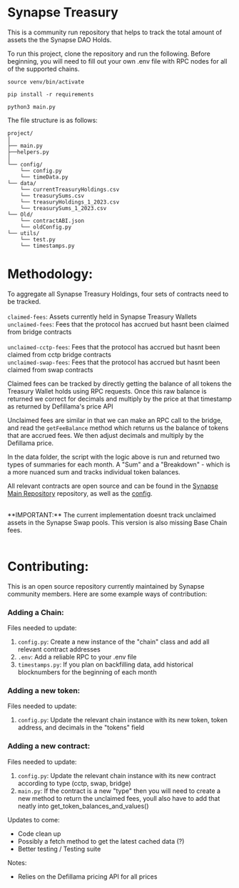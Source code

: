 # Synapse Treasury 

This is a community run repository that helps to track the total amount of assets the the Synapse DAO Holds.

To run this project, clone the repository and run the following. Before beginning, you will need to fill out your own .env file with RPC nodes for all of the supported chains.

```
source venv/bin/activate
```

```
pip install -r requirements
```
```
python3 main.py
```
The file structure is as follows:

```
project/
│
├── main.py 
├──helpers.py
│ 
└── config/
    └── config.py
    └── timeData.py
└── data/
    └── currentTreasuryHoldings.csv
    └── treasurySums.csv
    └── treasuryHoldings_1_2023.csv
    └── treasurySums_1_2023.csv
└── Old/
    └── contractABI.json
    └── oldConfig.py
└── utils/
    └── test.py
    └── timestamps.py
```

# Methodology:

To aggregate all Synapse Treasury Holdings, four sets of contracts need to be tracked.
<br>
<br>
`claimed-fees`: Assets currently held in Synapse Treasury Wallets
<br>
`unclaimed-fees`: Fees that the protocol has accrued but hasnt been claimed from bridge contracts
<br>
<br>
`unclaimed-cctp-fees`:  Fees that the protocol has accrued but hasnt been claimed from cctp bridge contracts
<br>
`unclaimed-swap-fees`: Fees that the protocol has accrued but hasnt been claimed from swap contracts
<br>

Claimed fees can be tracked by directly getting the balance of all tokens the Treasury Wallet holds using RPC requests. Once this raw balance is returned we correct for decimals and multiply by the price at that timestamp as returned by Defillama's price API

Unclaimed fees are similar in that we can make an RPC call to the bridge, and read the `getFeeBalance` method which returns us the balance of tokens that are accrued fees. We then adjust decimals and multiply by the Defillama price. 

In the data folder, the script with the logic above is run and returned two types of summaries for each month. A "Sum" and a "Breakdown" - which is a more nuanced sum and tracks individual token balances.

All relevant contracts are open source and can be found in the [Synapse Main Repository](https://github.com/synapsecns/synapse-contracts) repository, as well as the [config](https://github.com/Defi-Moses/synapse-treasury/blob/main/config/config.py).

<br>
**IMPORTANT:** The current implementation doesnt track unclaimed assets in the Synapse Swap pools. This version is also missing Base Chain fees. 
<br>
<br>

# Contributing:

This is an open source repository currently maintained by Synapse community members. Here are some example ways of contribution: 
<br>

### Adding a Chain:
Files needed to update:
1. `config.py`: Create a new instance of the "chain" class and add all relevant contract addresses
2. `.env`: Add a reliable RPC to your .env file
3. `timestamps.py`: If you plan on backfilling data, add historical blocknumbers for the beginning of each month

### Adding a new token:
Files needed to update:
1. `config.py`: Update the relevant chain instance with its new token, token address, and decimals in the "tokens" field

### Adding a new contract:
Files needed to update:
1. `config.py`: Update the relevant chain instance with its new contract according to type (cctp, swap, bridge)
2. `main.py`: If the contract is a new "type" then you will need to create a new method to return the unclaimed fees, youll also have to add that neatly into get_token_balances_and_values()







Updates to come:
- Code clean up
- Possibly a fetch method to get the latest cached data (?)
- Better testing / Testing suite

Notes: 
- Relies on the Defillama pricing API for all prices

